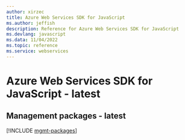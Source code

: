 ```yaml
---
author: xirzec
title: Azure Web Services SDK for JavaScript
ms.author: jeffish
description: Reference for Azure Web Services SDK for JavaScript
ms.devlang: javascript
ms.data: 11/04/2022
ms.topic: reference
ms.service: webservices
---
```

# Azure Web Services SDK for JavaScript - latest

## Management packages - latest
[!INCLUDE [mgmt-packages](web-services-mgmt-index.md)]